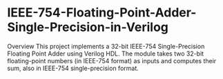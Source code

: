 # IEEE-754-Floating-Point-Adder-Single-Precision-in-Verilog
Overview This project implements a 32-bit IEEE-754 Single-Precision Floating Point Adder using Verilog HDL. The module takes two 32-bit floating-point numbers (in IEEE-754 format) as inputs and computes their sum, also in IEEE-754 single-precision format.
